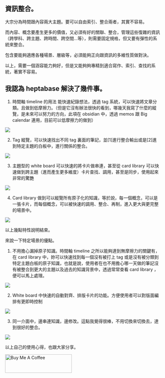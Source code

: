 ## 資訊整合。

大宗分為時間跟內容兩大主題。要可以自由索引、整合兩者，其實不容易。

而內容、概念要產生更多的價值，又必須有好的關聯、整合，管理這些復雜的資訊（跨學科、跨主題、跨時間、跨空間…等），則需要固定規格，但又要有彈性的系統來整合。

包含要能夠適應各種場景、層級等，必須能夠正向跟資訊的多維性質做對決。

以上，需要一個涵容能力夠好，但是又能夠夠專精到適合寫作、索引、查找的系統，著實不容易。

## 我認為 heptabase 解決了幾件事。

1.  時間軸 timeline 的用法
能快速紀錄想法，透過 tag 系統，可以快速將文章分類。且做到低摩擦力。（但是它沒有辦法很快的看到，哪幾天我寫了什麼的縱覽，是未來可以努力的方向，此項在 obsidian 中，透過 memos 跟 Big calendar 連用，目前可以低摩擦力的做到）

![](https://i.imgur.com/QfAkrYD.png)


2.  Tag 縱覽，可以快速找出不同 tag 裏面的筆記，並[1]進行整合輸出或是[2]進到特定主題的白板中，進行關係的整合。

![](https://i.imgur.com/pZqks3F.png)


3.  主題型的 white board 可以快速的將卡片做串連，甚至從 card library 可以快速做到跨主題（進而產生更多維度）卡片查找、調用，甚至是同步，使用起來非常的驚艷

![](https://i.imgur.com/WjQ1bfz.png)


4.  Card library 做到可以縱覽所有原子化的知識，等於說，每一個概念，可以是一張卡片，而每個概念，可以被快速的調用、整合、再制，進入更大與更完整的場景中。

![](https://i.imgur.com/nzsZafk.png)


以上幾點特性說明結束。

來說一下特定場景的優點。

1.  不用擔心漏掉原子知識。時間軸 timeline 之所以能夠達到無摩擦力的關鍵有，在 card library 中，妳可以快速找到每一個沒有被打上 tag 或是沒有被分類到特定主題白板的原子知識，也就是說，使用者在也不用擔心哪一天做的筆記沒有被整合到更大的主題以及過去的知識背景中，透過常常查看 card library ，便可以馬上處理。

![](https://i.imgur.com/yyinxyB.png)


2.  White board 中快速的自動對齊、排版卡片的功能。方便使用者可以對版面編排有更即時控制

![](https://i.imgur.com/AJV31Fa.png)

3.  同一介面中，邊串連知識，邊修改。這點我覺得很棒，不用切換來切換去，達到很好的整合。

![](https://i.imgur.com/4AASNy4.png)


以上自己的使用心得，也跟大家分享。

<a href="https://www.buymeacoffee.com/FredLai" target="_blank"><img src="https://cdn.buymeacoffee.com/buttons/v2/default-yellow.png" alt="Buy Me A Coffee" style="height: 60px !important;width: 217px !important;" ></a>